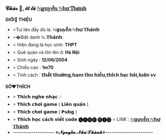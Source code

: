 ### 𝓒𝓱𝓪̀𝓸 👋, 𝓽𝓸̛́ 𝓵𝓪̀ [ℕ𝕘𝕦𝕪𝕖̂̃𝕟 ℕ𝕙𝕦̛ 𝕋𝕙𝕒̀𝕟𝕙](https://github.com/kocoten123)
 
 **GIỚI👏 THIỆU**
- ⭐Tui tên đầy đủ là: **ℕ𝕘𝕦𝕪𝕖̂̃𝕟 ℕ𝕙𝕦̛ 𝕋𝕙𝕒̀𝕟𝕙**
- ⭐�Biệt danh **ℕ.𝕋𝕙𝕒̀𝕟𝕙**
- ⭐ Hiện đang là học sinh: **THPT**
- ⭐ Quê quán và lớn lên ở: **Hà Nội**
- ⭐ Sinh ngày : **12/06/2004**
- ⭐ Chiều cao : **1m70**
- ⭐ Tính cách : **𝕥𝕙𝕒̂́𝕥 𝕥𝕙𝕦̛𝕠̛̀𝕟𝕘,𝕙𝕒𝕞 𝕥𝕚̀𝕞 𝕙𝕚𝕖̂̉𝕦,𝕥𝕙𝕚́𝕔𝕙 𝕙𝕠̣𝕔 𝕙𝕠̉𝕚,𝕝𝕦𝕠̂𝕟 𝕧𝕧**

**SỞ❤️THÍCH**

- ⭐ 𝗧𝗵𝗶́𝗰𝗵 𝗻𝗴𝗵𝗲 𝗻𝗵𝗮̣𝗰 🎶
- ⭐ 𝗧𝗵𝗶́𝗰𝗵 𝗰𝗵𝗼̛𝗶 𝗴𝗮𝗺𝗲 ( 𝗟𝗶𝗲̂𝗻 𝗾𝘂𝗮̂𝗻 )
- ⭐ 𝗧𝗵𝗶́𝗰𝗵 𝗰𝗵𝗼̛𝗶 𝗴𝗮𝗺𝗲 (  𝗣𝘂𝗯𝗴 )
- ⭐ 𝗧𝗵𝗶́𝗰𝗵 𝗵𝗼̣𝗰 𝗰𝗮́𝗰𝗵 𝘃𝗶𝗲̂́𝘁 𝗰𝗼𝗱𝗲 
**🅛🅘🅝🅚 🅑🅘🅞** 
 ⭐ LINK : **[ℕ𝕘𝕦𝕪𝕖̂̃𝕟 ℕ𝕙𝕦̛ 𝕋𝕙𝕒̀𝕟𝕙](http://nhuthanhdz.bio.link)**
- **-------------------- ⭐𝓝𝓰𝓾𝔂𝓮̂̃𝓷 𝓝𝓱𝓾̛ 𝓣𝓱𝓪̀𝓷𝓱⭐-----------------------**
